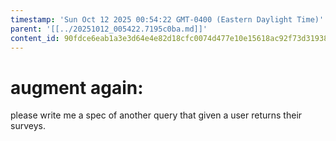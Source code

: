 ```yaml
---
timestamp: 'Sun Oct 12 2025 00:54:22 GMT-0400 (Eastern Daylight Time)'
parent: '[[../20251012_005422.7195c0ba.md]]'
content_id: 90fdce6eab1a3e3d64e4e82d18cfc0074d477e10e15618ac92f73d31938e7e9e
---
```


# augment again:

please write me a spec of another query that given a user returns their surveys.
